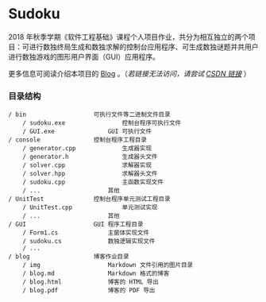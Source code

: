 # Sudoku

2018 年秋季学期《软件工程基础》课程个人项目作业，共分为相互独立的两个项目：可进行数独终局生成和数独求解的控制台应用程序、可生成数独谜题并共用户进行数独游戏的图形用户界面（GUI）应用程序。

更多信息可阅读介绍本项目的 [Blog](http://123.206.78.69/sudoku/) 。（*若链接无法访问，请尝试 [CSDN 链接](https://blog.csdn.net/Lytning/article/details/84853057)* ）

### 目录结构

```
/ bin					可执行文件等二进制文件目录
	/ sudoku.exe				控制台程序可执行文件
	/ GUI.exe				GUI 可执行文件
/ console				控制台程序工程目录
	/ generator.cpp				生成器实现
	/ generator.h				生成器头文件
	/ solver.cpp				求解器实现
	/ solver.hpp				求解器头文件
	/ sudoku.cpp				主函数实现文件
	/ ...					其他
/ UnitTest				控制台程序单元测试工程目录
	/ UnitTest.cpp				单元测试实现
	/ ...					其他
/ GUI					GUI 程序工程目录
	/ Form1.cs				主窗体实现文件
	/ sudoku.cs				数独逻辑实现文件
	/ ...
/ blog					博客作业目录
	/ img					Markdown 文件引用的图片目录
	/ blog.md				Markdown 格式的博客
	/ blog.html				博客的 HTML 导出
	/ blog.pdf				博客的 PDF 导出
```


